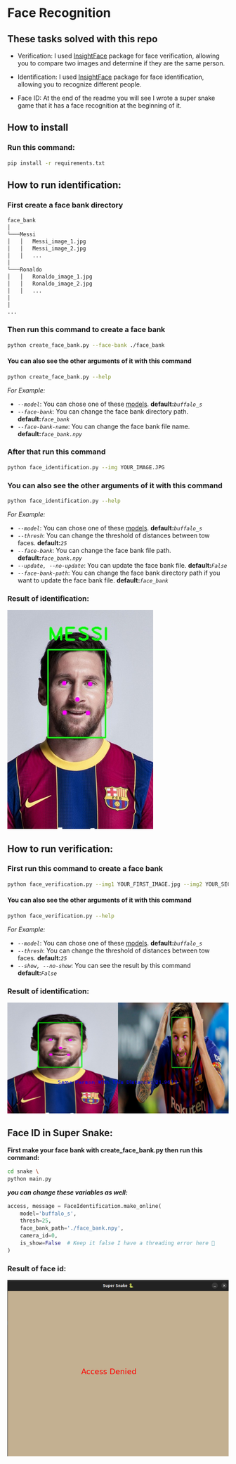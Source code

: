 # Face Recognition
## These tasks solved with this repo
- Verification: I used [InsightFace](https://github.com/deepinsight/insightface/tree/master/python-package) package for face verification, allowing you to compare two images and determine if they are the same person.

- Identification: I used [InsightFace](https://github.com/deepinsight/insightface/tree/master/python-package) package for face identification, allowing you to recognize different people.

- Face ID: At the end of the readme you will see I wrote a super snake game that it has a face recognition at the beginning of it.

## How to install
### Run this command:
```bash
pip install -r requirements.txt
```

## How to run identification:
### First create a face bank directory
```
face_bank
│
└───Messi
│   │   Messi_image_1.jpg
│   │   Messi_image_2.jpg
│   │   ...
│   
└───Ronaldo
│   │   Ronaldo_image_1.jpg
│   │   Ronaldo_image_2.jpg
│   │   ...
│
│
...
```
### Then run this command to create a face bank
```bash
python create_face_bank.py --face-bank ./face_bank
```
#### You can also see the other arguments of it with this command
```bash
python create_face_bank.py --help
```
*For Example:*
- *`--model`*: You can chose one of these [models](https://github.com/deepinsight/insightface/tree/master/python-package#model-zoo). **default:***`buffalo_s`*
- *`--face-bank`*: You can change the face bank directory path. **default:***`face_bank`*
- *`--face-bank-name`*: You can change the face bank file name. **default:***`face_bank.npy`*


### After that run this command
```bash
python face_identification.py --img YOUR_IMAGE.JPG
```

### You can also see the other arguments of it with this command
```bash
python face_identification.py --help
```
*For Example:*
- *`--model`*: You can chose one of these [models](https://github.com/deepinsight/insightface/tree/master/python-package#model-zoo). **default:***`buffalo_s`*
- *`--thresh`*: You can change the threshold of distances between tow faces. **default:***`25`*
- *`--face-bank`*: You can change the face bank file path. **default:***`face_bank.npy`*
- *`--update, --no-update`*: You can update the face bank file. **default:***`False`*
- *`--face-bank-path`*: You can change the face bank directory path if you want to update the face bank file. **default:***`face_bank`*

### Result of identification:
![Result Of Identification](./io/output/result_identification.jpg)




## How to run verification:
### First run this command to create a face bank
```bash
python face_verification.py --img1 YOUR_FIRST_IMAGE.jpg --img2 YOUR_SECOND_IMAGE.jpg
```
#### You can also see the other arguments of it with this command
```bash
python face_verification.py --help
```
*For Example:*
- *`--model`*: You can chose one of these [models](https://github.com/deepinsight/insightface/tree/master/python-package#model-zoo). **default:***`buffalo_s`*
- *`--thresh`*: You can change the threshold of distances between tow faces. **default:***`25`*
- *`--show, --no-show`*: You can see the result by this command **default:***`False`*


### Result of identification:
![Result Of Identification](./io/output/result_verification.jpg)


## Face ID in Super Snake:

**First make your face bank with create_face_bank.py then run this command:**
```bash
cd snake \
python main.py
```

***you can change these variables as well:***
```python
access, message = FaceIdentification.make_online(
    model='buffalo_s',
    thresh=25,
    face_bank_path='./face_bank.npy',
    camera_id=0,
    is_show=False  # Keep it false I have a threading error here 🙂️
)
```

### Result of face id:
![Result Of Identification](./io/output/result_super_snake.png)
